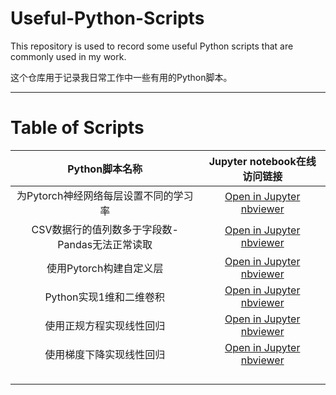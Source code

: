 # Useful-Python-Scripts

This repository is used to record some useful Python scripts that are commonly used in my work.

这个仓库用于记录我日常工作中一些有用的Python脚本。

---

# Table of Scripts

|                 Python脚本名称                 |                                                                                                      Jupyter notebook在线访问链接                                                                                                      |
| :--------------------------------------------: | :---------------------------------------------------------------------------------------------------------------------------------------------------------------------------------------------------------------------: |
|     为Pytorch神经网络每层设置不同的学习率     |             [Open in Jupyter nbviewer](https://nbviewer.jupyter.org/urls/raw.githubusercontent.com/YaoXiao-CS/Useful-Python-Scripts/main/Scripts_folder/Different_learningRete_for_eachLayer_of_Pytorch.ipynb)             |
| CSV数据行的值列数多于字段数-Pandas无法正常读取 |              [Open in Jupyter nbviewer](https://nbviewer.jupyter.org/urls/raw.githubusercontent.com/YaoXiao-CS/Useful-Python-Scripts/main/Scripts_folder/CSV数据行的列数多于字段数-Pandas无法正常读取.ipynb)              |
|            使用Pytorch构建自定义层            |                         [Open in Jupyter nbviewer](https://nbviewer.jupyter.org/urls/raw.githubusercontent.com/YaoXiao-CS/Useful-Python-Scripts/main/Scripts_folder/使用Pytorch构建自定义层.ipynb)                         |
|            Python实现1维和二维卷积            | [Open in Jupyter nbviewer](https://nbviewer.jupyter.org/urls/raw.githubusercontent.com/YaoXiao-CS/Useful-Python-Scripts/main/Scripts_folder/Python%E5%AE%9E%E7%8E%B01%E7%BB%B4%E5%92%8C2%E7%BB%B4%E5%8D%B7%E7%A7%AF.ipynb) |
|            使用正规方程实现线性回归            |                       [Open in Jupyter nbviewer](https://nbviewer.jupyter.org/urls/raw.githubusercontent.com/YaoXiao-CS/Useful-Python-Scripts/main/Scripts_folder/ML-使用正规方程实现线性回归.ipynb)                       |
|            使用梯度下降实现线性回归            |              [Open in Jupyter nbviewer](https://nbviewer.jupyter.org/urls/raw.githubusercontent.com/YaoXiao-CS/Useful-Python-Scripts/main/Scripts_folder/ML-%E4%BD%BF%E7%94%A8%E6%A2%AF%E5%BA%A6%E4%B8%8B%E9%99%8D%E5%AE%9E%E7%8E%B0%E7%BA%BF%E6%80%A7%E5%9B%9E%E5%BD%92.ipynb)                                                                                                                                                                                                          |
|                                                |                                                                                                                                                                                                                        |
|                                                |                                                                                                                                                                                                                        |
|                                                |                                                                                                                                                                                                                        |
|                                                |                                                                                                                                                                                                                        |
